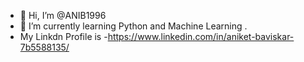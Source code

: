 - 👋 Hi, I’m @ANIB1996
- 🌱 I’m currently learning Python and Machine Learning .
- My Linkdn Profile is -https://www.linkedin.com/in/aniket-baviskar-7b5588135/
